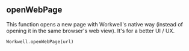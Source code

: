 openWebPage
---

This function opens a new page with Workwell's native way (instead of opening it in the same browser's web view). It's for a better UI / UX.


```
Workwell.openWebPage(url)
```